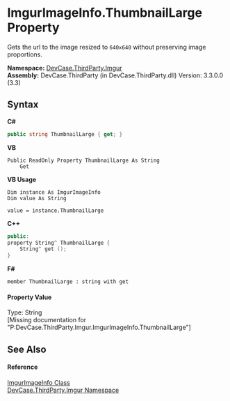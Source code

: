 # ImgurImageInfo.ThumbnailLarge Property 
 

Gets the url to the image resized to `640x640` without preserving image proportions.

**Namespace:**&nbsp;<a href="N_DevCase_ThirdParty_Imgur">DevCase.ThirdParty.Imgur</a><br />**Assembly:**&nbsp;DevCase.ThirdParty (in DevCase.ThirdParty.dll) Version: 3.3.0.0 (3.3)

## Syntax

**C#**<br />
``` C#
public string ThumbnailLarge { get; }
```

**VB**<br />
``` VB
Public ReadOnly Property ThumbnailLarge As String
	Get
```

**VB Usage**<br />
``` VB Usage
Dim instance As ImgurImageInfo
Dim value As String

value = instance.ThumbnailLarge

```

**C++**<br />
``` C++
public:
property String^ ThumbnailLarge {
	String^ get ();
}
```

**F#**<br />
``` F#
member ThumbnailLarge : string with get

```


#### Property Value
Type: String<br />\[Missing <value> documentation for "P:DevCase.ThirdParty.Imgur.ImgurImageInfo.ThumbnailLarge"\]

## See Also


#### Reference
<a href="T_DevCase_ThirdParty_Imgur_ImgurImageInfo">ImgurImageInfo Class</a><br /><a href="N_DevCase_ThirdParty_Imgur">DevCase.ThirdParty.Imgur Namespace</a><br />
